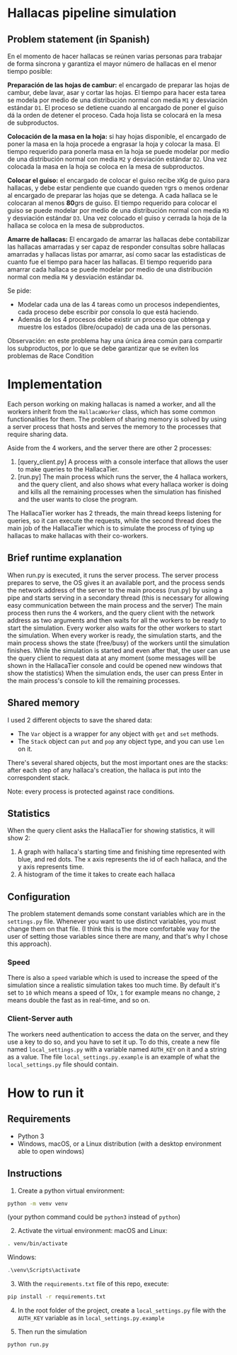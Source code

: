 # Hallacas pipeline simulation

## Problem statement (in Spanish)
En el momento de hacer hallacas se reúnen varias personas para trabajar de forma síncrona y garantiza el mayor número de hallacas en el menor tiempo posible:

**Preparación de las hojas de cambur:** el encargado de preparar las hojas de cambur, debe lavar, asar y cortar las hojas. El tiempo para hacer esta tarea se modela por medio de una distribución normal con media `M1` y desviación estándar `D1`. El proceso se detiene cuando al encargado de poner el guiso dá la orden de detener el proceso. Cada hoja lista se colocará en la mesa de subproductos.

**Colocación de la masa en la hoja:** si hay hojas disponible, el encargado de poner la masa en la hoja procede a engrasar la hoja y colocar la masa. El tiempo requerido para ponerla masa en la hoja se puede modelar por medio de una distribución normal con media `M2` y desviación estándar `D2`. Una vez colocada la masa en la hoja se coloca en la mesa de subproductos.

**Colocar el guiso:** el encargado de colocar el guiso recibe `X`Kg de guiso para hallacas, y debe estar pendiente que cuando queden `Y`grs o menos ordenar al encargado de preparar las hojas que se detenga. A cada hallaca se le colocaran al menos **80**grs de guiso. El tiempo requerido para colocar el guiso se puede modelar por medio de una distribución normal con media `M3` y desviación estándar `D3`. Una vez colocado el guiso y cerrada la hoja de la hallaca se coloca en la mesa de subproductos.

**Amarre de hallacas:** El encargado de amarrar las hallacas debe contabilizar las hallacas amarradas y ser capaz de responder consultas sobre hallacas amarradas y hallacas listas por amarrar, así como sacar las estadísticas de cuanto fue el tiempo para hacer las hallacas. El tiempo requerido para amarrar cada hallaca se puede modelar por medio de una distribución normal con media `M4` y desviación estándar `D4`.

Se pide:
- Modelar cada una de las 4 tareas como un procesos independientes, cada proceso debe escribir por consola lo que está haciendo.
- Además de los 4 procesos debe existir un proceso que obtenga y muestre los estados (libre/ocupado) de cada una de las personas.

Observación: en este problema hay una única área común para compartir los subproductos, por lo que se debe garantizar que se eviten los problemas de Race Condition

# Implementation

Each person working on making hallacas is named a worker, and all the workers inherit from the `HallacaWorker` class, which has some common functionalities for them.
The problem of sharing memory is solved by using a server process that hosts and serves the memory to the processes that require sharing data.

Aside from the 4 workers, and the server there are other 2 processes:
1. [query_client.py] A process with a console interface that allows the user to make queries to the HallacaTier.
2. [run.py] The main process which runs the server, the 4 hallaca workers, and the query client, and also shows what every hallaca worker is doing and kills all the remaining processes when the simulation has finished and the user wants to close the program.

The HallacaTier worker has 2 threads, the main thread keeps listening for queries, so it can execute the requests, while the second thread does the main job of the HallacaTier which is to simulate the process of tying up hallacas to make hallacas with their co-workers.

## Brief runtime explanation

When run.py is executed, it runs the server process.
The server process prepares to serve, the OS gives it an available port, and the process sends the network address of the server to the main process (run.py) by using a pipe and starts serving in a secondary thread (this is necessary for allowing easy communication between the main process and the server)
The main process then runs the 4 workers, and the query client with the network address as two arguments and then waits for all the workers to be ready to start the simulation.
Every worker also waits for the other workers to start the simulation.
When every worker is ready, the simulation starts, and the main process shows the state (free/busy) of the workers until the simulation finishes.
While the simulation is started and even after that, the user can use the query client to request data at any moment (some messages will be shown in the HallacaTier console and could be opened new windows that show the statistics)
When the simulation ends, the user can press Enter in the main process's console to kill the remaining processes.

## Shared memory

I used 2 different objects to save the shared data:
* The `Var` object is a wrapper for any object with `get` and `set` methods.
* The `Stack` object can `put` and `pop` any object type, and you can use `len` on it. 

There's several shared objects, but the most important ones are the stacks: after each step of any hallaca's creation, the hallaca is put into the correspondent stack.

Note: every process is protected against race conditions.

## Statistics

When the query client asks the HallacaTier for showing statistics, it will show 2:
1. A graph with hallaca's starting time and finishing time represented with blue, and red dots. The x axis represents the id of each hallaca, and the y axis represents time.
2. A histogram of the time it takes to create each hallaca

## Configuration

The problem statement demands some constant variables which are in the `settings.py` file.
Whenever you want to use distinct variables, you must change them on that file.
(I think this is the more comfortable way for the user of setting those variables since there are many, and that's why I chose this approach).

### Speed
There is also a `speed` variable which is used to increase the speed of the simulation since a realistic simulation takes too much time.
By default it's set to `10` which means a speed of 10x, `1` for example means no change, `2` means double the fast as in real-time, and so on.

### Client-Server auth
The workers need authentication to access the data on the server, and they use a key to do so, and you have to set it up.
To do this, create a new file named `local_settings.py` with a variable named `AUTH_KEY` on it and a string as a value.
The file `local_settings.py.example` is an example of what the `local_settings.py` file should contain.

# How to run it

## Requirements
* Python 3
* Windows, macOS, or a Linux distribution (with a desktop environment able to open windows)

## Instructions
1. Create a python virtual environment:
```sh
python -m venv venv
```
(your python command could be `python3` instead of `python`)

2. Activate the virtual environment:
macOS and Linux:
```sh
. venv/bin/activate
```
Windows:
```powershell
.\venv\Scripts\activate
```

3. With the `requirements.txt` file of this repo, execute:
```sh
pip install -r requirements.txt
```

4. In the root folder of the project, create a `local_settings.py` file with the `AUTH_KEY` variable as in `local_settings.py.example`

5. Then run the simulation
```sh
python run.py
```
